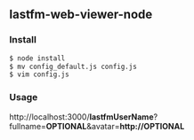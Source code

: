 ## lastfm-web-viewer-node

### Install

```bash
$ node install
$ mv config_default.js config.js
$ vim config.js
```

### Usage

http://localhost:3000/**lastfmUserName**?fullname=**OPTIONAL**&avatar=**http://OPTIONAL**
